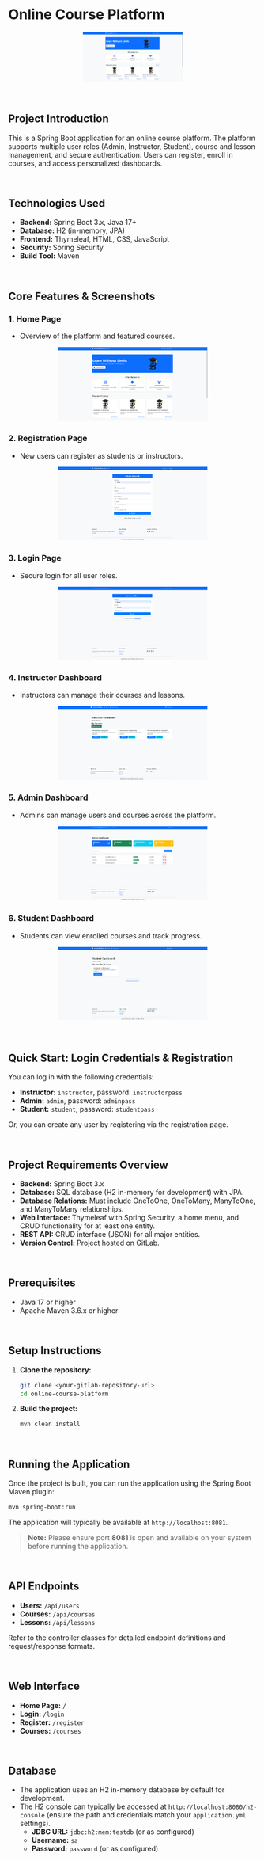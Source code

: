 # Online Course Platform

<p align="center">
  <img src="assets/screenshot1.png" width="40%" />
</p>

<br>

## Project Introduction

This is a Spring Boot application for an online course platform. The platform supports multiple user roles (Admin, Instructor, Student), course and lesson management, and secure authentication. Users can register, enroll in courses, and access personalized dashboards.

<br>

## Technologies Used

- **Backend:** Spring Boot 3.x, Java 17+
- **Database:** H2 (in-memory, JPA)
- **Frontend:** Thymeleaf, HTML, CSS, JavaScript
- **Security:** Spring Security
- **Build Tool:** Maven

<br>

## Core Features & Screenshots

### 1. Home Page

- Overview of the platform and featured courses.
<p align="center">
  <img src="assets/screenshot1.png" width="60%" />
</p>

### 2. Registration Page

- New users can register as students or instructors.
<p align="center">
  <img src="assets/screenshot3.png" width="60%" />
</p>

### 3. Login Page

- Secure login for all user roles.
<p align="center">
  <img src="assets/screenshot2.png" width="60%" />
</p>

### 4. Instructor Dashboard

- Instructors can manage their courses and lessons.
<p align="center">
  <img src="assets/screenshot4.png" width="60%" />
</p>

### 5. Admin Dashboard

- Admins can manage users and courses across the platform.
<p align="center">
  <img src="assets/screenshot5.png" width="60%" />
</p>

### 6. Student Dashboard

- Students can view enrolled courses and track progress.
<p align="center">
  <img src="assets/screenshot6.png" width="60%" />
</p>

<br>

## Quick Start: Login Credentials & Registration

You can log in with the following credentials:

- **Instructor:** `instructor`, password: `instructorpass`
- **Admin:** `admin`, password: `adminpass`
- **Student:** `student`, password: `studentpass`

Or, you can create any user by registering via the registration page.

<br>

## Project Requirements Overview

- **Backend:** Spring Boot 3.x
- **Database:** SQL database (H2 in-memory for development) with JPA.
- **Database Relations:** Must include OneToOne, OneToMany, ManyToOne, and ManyToMany relationships.
- **Web Interface:** Thymeleaf with Spring Security, a home menu, and CRUD functionality for at least one entity.
- **REST API:** CRUD interface (JSON) for all major entities.
- **Version Control:** Project hosted on GitLab.

<br>

## Prerequisites

- Java 17 or higher
- Apache Maven 3.6.x or higher

<br>

## Setup Instructions

1. **Clone the repository:**
    ```bash
    git clone <your-gitlab-repository-url>
    cd online-course-platform
    ```

2. **Build the project:**
    ```bash
    mvn clean install
    ```

<br>

## Running the Application

Once the project is built, you can run the application using the Spring Boot Maven plugin:

```bash
mvn spring-boot:run
```

The application will typically be available at `http://localhost:8081`.

> **Note:** Please ensure port **8081** is open and available on your system before running the application.

<br>

## API Endpoints

- **Users:** `/api/users`
- **Courses:** `/api/courses`
- **Lessons:** `/api/lessons`

Refer to the controller classes for detailed endpoint definitions and request/response formats.

<br>

## Web Interface

- **Home Page:** `/`
- **Login:** `/login`
- **Register:** `/register`
- **Courses:** `/courses`

<br>

## Database

- The application uses an H2 in-memory database by default for development.
- The H2 console can typically be accessed at `http://localhost:8080/h2-console` (ensure the path and credentials match your `application.yml` settings).
    - **JDBC URL:** `jdbc:h2:mem:testdb` (or as configured)
    - **Username:** `sa`
    - **Password:** `password` (or as configured) 